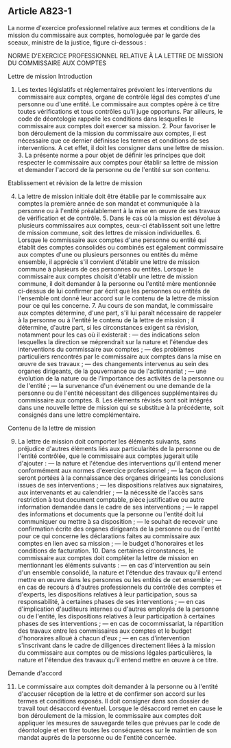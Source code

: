 Article A823-1
----
La norme d'exercice professionnel relative aux termes et conditions de la
mission du commissaire aux comptes, homologuée par le garde des sceaux, ministre
de la justice, figure ci-dessous :

NORME D'EXERCICE PROFESSIONNEL RELATIVE À LA LETTRE DE MISSION DU COMMISSAIRE
AUX COMPTES

Lettre de mission Introduction

1. Les textes législatifs et réglementaires prévoient les interventions du
commissaire aux comptes, organe de contrôle légal des comptes d'une personne ou
d'une entité. Le commissaire aux comptes opère à ce titre toutes vérifications
et tous contrôles qu'il juge opportuns. Par ailleurs, le code de déontologie
rappelle les conditions dans lesquelles le commissaire aux comptes doit exercer
sa mission. 2. Pour favoriser le bon déroulement de la mission du commissaire
aux comptes, il est nécessaire que ce dernier définisse les termes et conditions
de ses interventions. A cet effet, il doit les consigner dans une lettre de
mission. 3. La présente norme a pour objet de définir les principes que doit
respecter le commissaire aux comptes pour établir sa lettre de mission et
demander l'accord de la personne ou de l'entité sur son contenu.


Etablissement et révision de la lettre de mission

4. La lettre de mission initiale doit être établie par le commissaire aux
comptes la première année de son mandat et communiquée à la personne ou à
l'entité préalablement à la mise en œuvre de ses travaux de vérification et de
contrôle. 5. Dans le cas où la mission est dévolue à plusieurs commissaires aux
comptes, ceux-ci établissent soit une lettre de mission commune, soit des
lettres de mission individuelles. 6. Lorsque le commissaire aux comptes d'une
personne ou entité qui établit des comptes consolidés ou combinés est également
commissaire aux comptes d'une ou plusieurs personnes ou entités du même
ensemble, il apprécie s'il convient d'établir une lettre de mission commune à
plusieurs de ces personnes ou entités. Lorsque le commissaire aux comptes
choisit d'établir une lettre de mission commune, il doit demander à la personne
ou l'entité mère mentionnée ci-dessus de lui confirmer par écrit que les
personnes ou entités de l'ensemble ont donné leur accord sur le contenu de la
lettre de mission pour ce qui les concerne. 7. Au cours de son mandat, le
commissaire aux comptes détermine, d'une part, s'il lui paraît nécessaire de
rappeler à la personne ou à l'entité le contenu de la lettre de mission ; il
détermine, d'autre part, si les circonstances exigent sa révision, notamment
pour les cas où il existerait : ― des indications selon lesquelles la direction
se méprendrait sur la nature et l'étendue des interventions du commissaire aux
comptes ; ― des problèmes particuliers rencontrés par le commissaire aux comptes
dans la mise en œuvre de ses travaux ; ― des changements intervenus au sein des
organes dirigeants, de la gouvernance ou de l'actionnariat ; ― une évolution de
la nature ou de l'importance des activités de la personne ou de l'entité ; ― la
survenance d'un événement ou une demande de la personne ou de l'entité
nécessitant des diligences supplémentaires du commissaire aux comptes. 8. Les
éléments révisés sont soit intégrés dans une nouvelle lettre de mission qui se
substitue à la précédente, soit consignés dans une lettre complémentaire.


Contenu de la lettre de mission

9. La lettre de mission doit comporter les éléments suivants, sans préjudice
d'autres éléments liés aux particularités de la personne ou de l'entité
contrôlée, que le commissaire aux comptes jugerait utile d'ajouter : ― la nature
et l'étendue des interventions qu'il entend mener conformément aux normes
d'exercice professionnel ; ― la façon dont seront portées à la connaissance des
organes dirigeants les conclusions issues de ses interventions ; ― les
dispositions relatives aux signataires, aux intervenants et au calendrier ; ― la
nécessité de l'accès sans restriction à tout document comptable, pièce
justificative ou autre information demandée dans le cadre de ses interventions ;
― le rappel des informations et documents que la personne ou l'entité doit lui
communiquer ou mettre à sa disposition ; ― le souhait de recevoir une
confirmation écrite des organes dirigeants de la personne ou de l'entité pour ce
qui concerne les déclarations faites au commissaire aux comptes en lien avec sa
mission ; ― le budget d'honoraires et les conditions de facturation. 10. Dans
certaines circonstances, le commissaire aux comptes doit compléter la lettre de
mission en mentionnant les éléments suivants : ― en cas d'intervention au sein
d'un ensemble consolidé, la nature et l'étendue des travaux qu'il entend mettre
en œuvre dans les personnes ou les entités de cet ensemble ; ― en cas de recours
à d'autres professionnels du contrôle des comptes et d'experts, les dispositions
relatives à leur participation, sous sa responsabilité, à certaines phases de
ses interventions ; ― en cas d'implication d'auditeurs internes ou d'autres
employés de la personne ou de l'entité, les dispositions relatives à leur
participation à certaines phases de ses interventions ; ― en cas de
cocommissariat, la répartition des travaux entre les commissaires aux comptes et
le budget d'honoraires alloué à chacun d'eux ; ― en cas d'intervention
s'inscrivant dans le cadre de diligences directement liées à la mission du
commissaire aux comptes ou de missions légales particulières, la nature et
l'étendue des travaux qu'il entend mettre en œuvre à ce titre.

Demande d'accord

11. Le commissaire aux comptes doit demander à la personne ou à l'entité
d'accuser réception de la lettre et de confirmer son accord sur les termes et
conditions exposés. Il doit consigner dans son dossier de travail tout désaccord
éventuel. Lorsque le désaccord remet en cause le bon déroulement de la mission,
le commissaire aux comptes doit appliquer les mesures de sauvegarde telles que
prévues par le code de déontologie et en tirer toutes les conséquences sur le
maintien de son mandat auprès de la personne ou de l'entité concernée.
